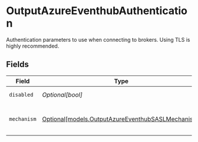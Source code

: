 # OutputAzureEventhubAuthentication

Authentication parameters to use when connecting to brokers. Using TLS is highly recommended.


## Fields

| Field                                                                                              | Type                                                                                               | Required                                                                                           | Description                                                                                        |
| -------------------------------------------------------------------------------------------------- | -------------------------------------------------------------------------------------------------- | -------------------------------------------------------------------------------------------------- | -------------------------------------------------------------------------------------------------- |
| `disabled`                                                                                         | *Optional[bool]*                                                                                   | :heavy_minus_sign:                                                                                 | Enable authentication.                                                                             |
| `mechanism`                                                                                        | [Optional[models.OutputAzureEventhubSASLMechanism]](../models/outputazureeventhubsaslmechanism.md) | :heavy_minus_sign:                                                                                 | SASL authentication mechanism to use                                                               |